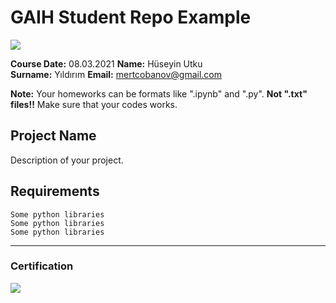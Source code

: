 # GAIH Student Repo Example
![](img/newlogo.png)

**Course Date:** 08.03.2021 
**Name:** Hüseyin Utku  
**Surname:** Yıldırım
**Email:** mertcobanov@gmail.com  

**Note:** Your homeworks can be formats like ".ipynb" and ".py". **Not ".txt" files!!** Make sure that your codes works.  

## Project Name
Description of your project.

## Requirements
```
Some python libraries
Some python libraries
Some python libraries
```
---

### Certification
![](img/TopLearnerCertificate.png)

